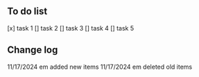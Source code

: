 ## To do list

[x] task 1
[] task 2
[] task 3
[] task 4
[] task 5

## Change log

11/17/2024 em added new items
11/17/2024 em deleted old items
